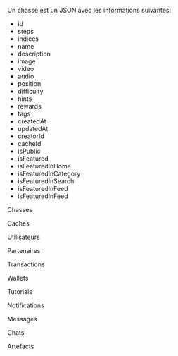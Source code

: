 Un chasse est un JSON avec les informations suivantes:

- id
- steps
- indices
- name
- description
- image
- video
- audio
- position
- difficulty
- hints
- rewards
- tags
- createdAt
- updatedAt
- creatorId
- cacheId
- isPublic
- isFeatured
- isFeaturedInHome
- isFeaturedInCategory
- isFeaturedInSearch
- isFeaturedInFeed
- isFeaturedInFeed

Chasses

Caches

Utilisateurs

Partenaires

Transactions

Wallets

Tutorials

Notifications

Messages

Chats

Artefacts
